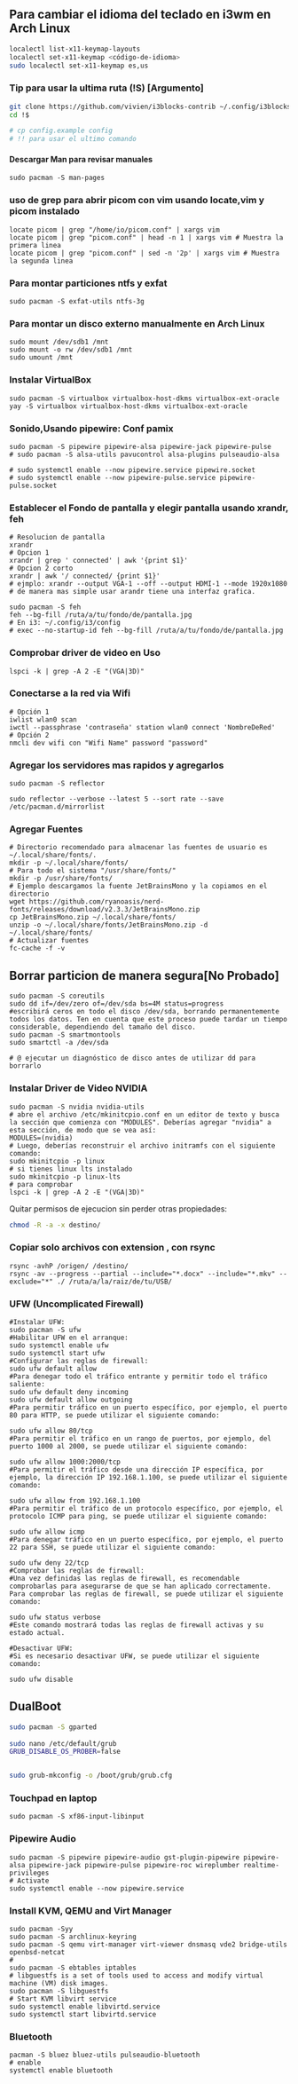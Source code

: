 
## Para cambiar el idioma del teclado en i3wm en Arch Linux
```bash
localectl list-x11-keymap-layouts
localectl set-x11-keymap <código-de-idioma>
sudo localectl set-x11-keymap es,us
```

 
### Tip para usar la ultima ruta (!S) [Argumento]
```bash
git clone https://github.com/vivien/i3blocks-contrib ~/.config/i3blocks
cd !$

# cp config.example config
# !! para usar el ultimo comando
```

#### Descargar Man para revisar manuales
```shell
sudo pacman -S man-pages
```
### uso de grep para abrir picom con vim usando locate,vim y picom instalado 
```shell
locate picom | grep "/home/io/picom.conf" | xargs vim
locate picom | grep "picom.conf" | head -n 1 | xargs vim # Muestra la primera linea
locate picom | grep "picom.conf" | sed -n '2p' | xargs vim # Muestra  la segunda linea
```
### Para montar particiones ntfs y exfat
```shell 
sudo pacman -S exfat-utils ntfs-3g
```
### Para montar un disco externo manualmente en Arch Linux
```shell
sudo mount /dev/sdb1 /mnt
sudo mount -o rw /dev/sdb1 /mnt
sudo umount /mnt
````
### Instalar VirtualBox
```shell
sudo pacman -S virtualbox virtualbox-host-dkms virtualbox-ext-oracle
yay -S virtualbox virtualbox-host-dkms virtualbox-ext-oracle
```

### Sonido,Usando pipewire: Conf pamix
```shell
sudo pacman -S pipewire pipewire-alsa pipewire-jack pipewire-pulse
# sudo pacman -S alsa-utils pavucontrol alsa-plugins pulseaudio-alsa

# sudo systemctl enable --now pipewire.service pipewire.socket
# sudo systemctl enable --now pipewire-pulse.service pipewire-pulse.socket
```
### Establecer el Fondo de pantalla y elegir pantalla usando xrandr, feh
```shell
# Resolucion de pantalla
xrandr 
# Opcion 1
xrandr | grep ' connected' | awk '{print $1}'
# Opcion 2 corto
xrandr | awk '/ connected/ {print $1}'
# ejmplo: xrandr --output VGA-1 --off --output HDMI-1 --mode 1920x1080
# de manera mas simple usar arandr tiene una interfaz grafica.
```
```shell
sudo pacman -S feh
feh --bg-fill /ruta/a/tu/fondo/de/pantalla.jpg
# En i3: ~/.config/i3/config
# exec --no-startup-id feh --bg-fill /ruta/a/tu/fondo/de/pantalla.jpg
```

### Comprobar driver de video en Uso 
```shell 
lspci -k | grep -A 2 -E "(VGA|3D)"
```

### Conectarse a la red via Wifi
```shell
# Opción 1
iwlist wlan0 scan
iwctl --passphrase 'contraseña' station wlan0 connect 'NombreDeRed'  
# Opción 2
nmcli dev wifi con "Wifi Name" password "password"
```

### Agregar los servidores mas rapidos y agregarlos
```shell 
sudo pacman -S reflector

sudo reflector --verbose --latest 5 --sort rate --save /etc/pacman.d/mirrorlist
```

### Agregar Fuentes 
```shell
# Directorio recomendado para almacenar las fuentes de usuario es ~/.local/share/fonts/.
mkdir -p ~/.local/share/fonts/ 
# Para todo el sistema "/usr/share/fonts/"
mkdir -p /usr/share/fonts/
# Ejemplo descargamos la fuente JetBrainsMono y la copiamos en el directorio
wget https://github.com/ryanoasis/nerd-fonts/releases/download/v2.3.3/JetBrainsMono.zip
cp JetBrainsMono.zip ~/.local/share/fonts/ 
unzip -o ~/.local/share/fonts/JetBrainsMono.zip -d ~/.local/share/fonts/ 
# Actualizar fuentes
fc-cache -f -v
``` 


## Borrar particion de manera segura[No Probado]

```shell
sudo pacman -S coreutils
sudo dd if=/dev/zero of=/dev/sda bs=4M status=progress
#escribirá ceros en todo el disco /dev/sda, borrando permanentemente todos los datos. Ten en cuenta que este proceso puede tardar un tiempo considerable, dependiendo del tamaño del disco.
sudo pacman -S smartmontools
sudo smartctl -a /dev/sda

# @ ejecutar un diagnóstico de disco antes de utilizar dd para borrarlo

```

### Instalar Driver de Video NVIDIA
```shell
sudo pacman -S nvidia nvidia-utils
# abre el archivo /etc/mkinitcpio.conf en un editor de texto y busca la sección que comienza con "MODULES". Deberías agregar "nvidia" a esta sección, de modo que se vea así:
MODULES=(nvidia) 
# Luego, deberías reconstruir el archivo initramfs con el siguiente comando:
sudo mkinitcpio -p linux
# si tienes linux lts instalado
sudo mkinitcpio -p linux-lts
# para comprobar 
lspci -k | grep -A 2 -E "(VGA|3D)"

```



Quitar permisos de ejecucion sin perder otras propiedades:

```bash 
chmod -R -a -x destino/
```
### Copiar solo archivos con extension , con rsync

```shell
rsync -avhP /origen/ /destino/ 
rsync -av --progress --partial --include="*.docx" --include="*.mkv" --exclude="*" ./ /ruta/a/la/raiz/de/tu/USB/
```

### UFW (Uncomplicated Firewall) 
```shell
#Instalar UFW: 
sudo pacman -S ufw
#Habilitar UFW en el arranque: 
sudo systemctl enable ufw  
sudo systemctl start ufw
#Configurar las reglas de firewall: 
sudo ufw default allow
#Para denegar todo el tráfico entrante y permitir todo el tráfico saliente: 
sudo ufw default deny incoming
sudo ufw default allow outgoing 
#Para permitir tráfico en un puerto específico, por ejemplo, el puerto 80 para HTTP, se puede utilizar el siguiente comando:
 
sudo ufw allow 80/tcp
#Para permitir el tráfico en un rango de puertos, por ejemplo, del puerto 1000 al 2000, se puede utilizar el siguiente comando:
 
sudo ufw allow 1000:2000/tcp
#Para permitir el tráfico desde una dirección IP específica, por ejemplo, la dirección IP 192.168.1.100, se puede utilizar el siguiente comando:
 
sudo ufw allow from 192.168.1.100
#Para permitir el tráfico de un protocolo específico, por ejemplo, el protocolo ICMP para ping, se puede utilizar el siguiente comando:
 
sudo ufw allow icmp
#Para denegar tráfico en un puerto específico, por ejemplo, el puerto 22 para SSH, se puede utilizar el siguiente comando:
 
sudo ufw deny 22/tcp
#Comprobar las reglas de firewall:
#Una vez definidas las reglas de firewall, es recomendable comprobarlas para asegurarse de que se han aplicado correctamente. Para comprobar las reglas de firewall, se puede utilizar el siguiente comando:
 
sudo ufw status verbose
#Este comando mostrará todas las reglas de firewall activas y su estado actual.

#Desactivar UFW:
#Si es necesario desactivar UFW, se puede utilizar el siguiente comando:
 
sudo ufw disable 
```


## DualBoot
```bash
sudo pacman -S gparted
 
sudo nano /etc/default/grub
GRUB_DISABLE_OS_PROBER=false 


sudo grub-mkconfig -o /boot/grub/grub.cfg

```
### Touchpad en laptop
```shell
sudo pacman -S xf86-input-libinput

```

### Pipewire Audio
```shell
sudo pacman -S pipewire pipewire-audio gst-plugin-pipewire pipewire-alsa pipewire-jack pipewire-pulse pipewire-roc wireplumber realtime-privileges
# Activate
sudo systemctl enable --now pipewire.service

```

### Install KVM, QEMU and Virt Manager
```shell
sudo pacman -Syy
sudo pacman -S archlinux-keyring
sudo pacman -S qemu virt-manager virt-viewer dnsmasq vde2 bridge-utils openbsd-netcat
#
sudo pacman -S ebtables iptables
# libguestfs is a set of tools used to access and modify virtual machine (VM) disk images.
sudo pacman -S libguestfs
# Start KVM libvirt service
sudo systemctl enable libvirtd.service
sudo systemctl start libvirtd.service
```

### Bluetooth

```shell
pacman -S bluez bluez-utils pulseaudio-bluetooth
# enable
systemctl enable bluetooth
```